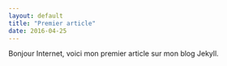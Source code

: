 ```yaml
---
layout: default
title: "Premier article"
date: 2016-04-25
---
```

Bonjour Internet, voici mon premier article sur mon blog Jekyll.
